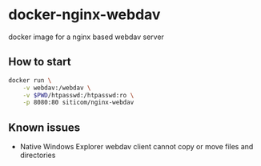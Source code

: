 # docker-nginx-webdav

docker image for a nginx based webdav server

## How to start

```sh
docker run \
    -v webdav:/webdav \
    -v $PWD/htpasswd:/htpasswd:ro \
    -p 8080:80 siticom/nginx-webdav
```

## Known issues
+ Native Windows Explorer webdav client cannot copy or move files and directories 